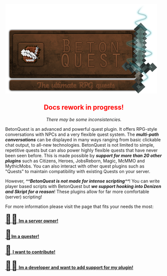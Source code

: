 <span class="centered">![BetonQuest Logo](./media/design/logo.png)</span>

**<div style="text-align: center;"><h2><span style="color: red; ">Docs rework in progress!</span></h2></div>**
_<div style="text-align: center;">There may be some inconsistencies.</div>_


BetonQuest is an advanced and powerful quest plugin. 
It offers RPG-style conversations with NPCs and a very flexible quest system.
The _**multi-path conversations**_ can be displayed in many ways ranging from basic clickable chat output, to all-new technologies.
BetonQuest is not limited to simple, repetitive quests but can also power highly flexible quests
that have never been seen before. This is made possible by _**support for more than 20 other plugins**_ such as
Citizens, Heroes, JobsReborn, Magic, McMMO and MythicMobs. You can also interact with other quest plugins
such as "Quests" to maintain compatibility with existing Quests on your server.

However, _**^^BetonQuest is not made for intense scripting^^**_! You can write player based scripts with BetonQuest but
_**we support hooking into Denizen and Skript for a reason**_!
These plugins allow for far more comfortable (server) scripting!    

For more information please visit the page that fits your needs the most:

[<span style="font-size:30px">:man_office_worker:</span> **Im a server owner!**](For-Admins.md)    


[<span style="font-size:30px">:memo:</span>**Im a quester!**](For-Questers.md)


[<span style="font-size:30px">:handshake:</span> **I want to contribute!**](Contributing/Contributing.md)


[<span style="font-size:30px">:man_technologist:</span> **Im a developer and want to add support for my plugin!**](Developer-Documentation/Contributing-Guidelines.md)
